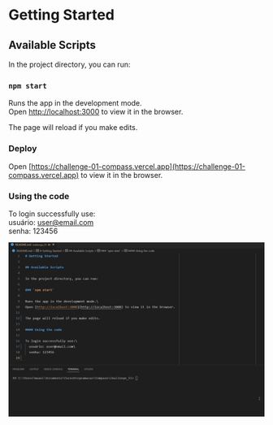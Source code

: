# Getting Started

## Available Scripts

In the project directory, you can run:

### `npm start`

Runs the app in the development mode.\
Open [http://localhost:3000](http://localhost:3000) to view it in the browser.

The page will reload if you make edits.

### Deploy
Open [https://challenge-01-compass.vercel.app](https://challenge-01-compass.vercel.app) to view it in the browser.

### Using the code

To login successfully use:\
  usuário: user@email.com\
  senha: 123456

<p aligh="center">
  <img width="1024" src="src/assets/to_readme/modo_de_uso.gif" alt="" />
</p>